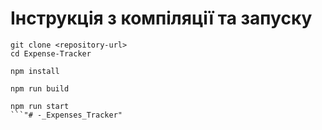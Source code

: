 # Інструкція з компіляції та запуску

```
git clone <repository-url>
cd Expense-Tracker

npm install

npm run build

npm run start
```"# -_Expenses_Tracker" 
